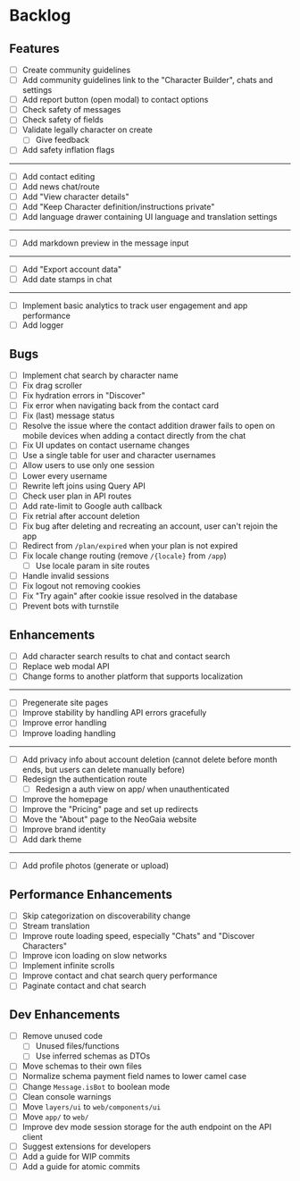 # Backlog

## Features

- [ ] Create community guidelines
- [ ] Add community guidelines link to the "Character Builder", chats and settings
- [ ] Add report button (open modal) to contact options
- [ ] Check safety of messages
- [ ] Check safety of fields
- [ ] Validate legally character on create
  - [ ] Give feedback
- [ ] Add safety inflation flags
- ---
- [ ] Add contact editing
- [ ] Add news chat/route
- [ ] Add "View character details"
- [ ] Add "Keep Character definition/instructions private"
- [ ] Add language drawer containing UI language and translation settings
- ---
- [ ] Add markdown preview in the message input
- ---
- [ ] Add "Export account data"
- [ ] Add date stamps in chat
- ---
- [ ] Implement basic analytics to track user engagement and app performance
- [ ] Add logger

## Bugs

- [ ] Implement chat search by character name
- [ ] Fix drag scroller
- [ ] Fix hydration errors in "Discover"
- [ ] Fix error when navigating back from the contact card
- [ ] Fix (last) message status
- [ ] Resolve the issue where the contact addition drawer fails to open on mobile devices when adding a contact directly from the chat
- [ ] Fix UI updates on contact username changes
- [ ] Use a single table for user and character usernames
- [ ] Allow users to use only one session
- [ ] Lower every username
- [ ] Rewrite left joins using Query API
- [ ] Check user plan in API routes
- [ ] Add rate-limit to Google auth callback
- [ ] Fix retrial after account deletion
- [ ] Fix bug after deleting and recreating an account, user can't rejoin the app
- [ ] Redirect from `/plan/expired` when your plan is not expired
- [ ] Fix locale change routing (remove `/{locale}` from `/app`)
  - [ ] Use locale param in site routes
- [ ] Handle invalid sessions
- [ ] Fix logout not removing cookies
- [ ] Fix "Try again" after cookie issue resolved in the database
- [ ] Prevent bots with turnstile

## Enhancements

- [ ] Add character search results to chat and contact search
- [ ] Replace web modal API
- [ ] Change forms to another platform that supports localization
- ---
- [ ] Pregenerate site pages
- [ ] Improve stability by handling API errors gracefully
- [ ] Improve error handling
- [ ] Improve loading handling
- ---
- [ ] Add privacy info about account deletion (cannot delete before month ends, but users can delete manually before)
- [ ] Redesign the authentication route
  - [ ] Redesign a auth view on app/ when unauthenticated
- [ ] Improve the homepage
- [ ] Improve the "Pricing" page and set up redirects
- [ ] Move the "About" page to the NeoGaia website
- [ ] Improve brand identity
- [ ] Add dark theme
- ---
- [ ] Add profile photos (generate or upload)

## Performance Enhancements

- [ ] Skip categorization on discoverability change
- [ ] Stream translation
- [ ] Improve route loading speed, especially "Chats" and "Discover Characters"
- [ ] Improve icon loading on slow networks
- [ ] Implement infinite scrolls
- [ ] Improve contact and chat search query performance
- [ ] Paginate contact and chat search

## Dev Enhancements

- [ ] Remove unused code
  - [ ] Unused files/functions
  - [ ] Use inferred schemas as DTOs
- [ ] Move schemas to their own files
- [ ] Normalize schema payment field names to lower camel case
- [ ] Change `Message.isBot` to boolean mode
- [ ] Clean console warnings
- [ ] Move `layers/ui` to `web/components/ui`
- [ ] Move `app/` to `web/`
- [ ] Improve dev mode session storage for the auth endpoint on the API client
- [ ] Suggest extensions for developers
- [ ] Add a guide for WIP commits
- [ ] Add a guide for atomic commits
